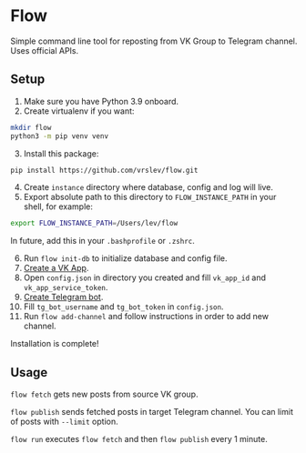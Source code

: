 <!-- TODO: Add russian -->

# Flow

Simple command line tool for reposting from VK Group to Telegram channel. Uses official APIs.

## Setup

1. Make sure you have Python 3.9 onboard.
2. Create virtualenv if you want:

```zsh
mkdir flow
python3 -m pip venv venv
```

3. Install this package:

```zsh
pip install https://github.com/vrslev/flow.git
```

4. Create `instance` directory where database, config and log will live.
5. Export absolute path to this directory to `FLOW_INSTANCE_PATH` in your shell, for example:

```zsh
export FLOW_INSTANCE_PATH=/Users/lev/flow
```

In future, add this in your `.bashprofile` or `.zshrc`.

6. Run `flow init-db` to initialize database and config file.
7. [Create a VK App](https://vk.com/apps?act=manage).
8. Open `config.json` in directory you created and fill `vk_app_id` and `vk_app_service_token`.
9. [Create Telegram bot](https://t.me/BotFather).
10. Fill `tg_bot_username` and `tg_bot_token` in `config.json`.
11. Run `flow add-channel` and follow instructions in order to add new channel.

Installation is complete!

## Usage

`flow fetch` gets new posts from source VK group.

`flow publish` sends fetched posts in target Telegram channel. You can limit of posts with `--limit` option.

`flow run` executes `flow fetch` and then `flow publish` every 1 minute.

